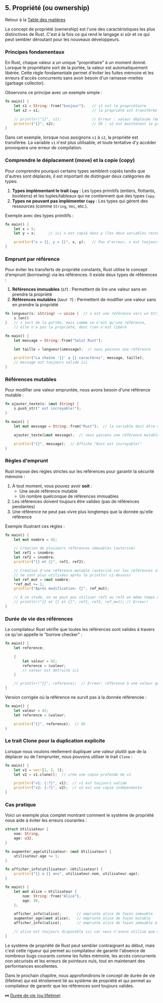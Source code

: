 ## 5\. Propriété (ou ownership)

Retour à la [Table des matières](/SOMMAIRE.md)

Le concept de propriété (ownership) est l'une des caractéristiques les plus distinctives de Rust. C'est à la fois ce qui rend le langage si sûr et ce qui peut sembler déroutant pour les nouveaux développeurs.

### Principes fondamentaux

En Rust, chaque valeur a un unique "propriétaire" à un moment donné. Lorsque le propriétaire sort de la portée, la valeur est automatiquement libérée. Cette règle fondamentale permet d'éviter les fuites mémoire et les erreurs d'accès concurrents sans avoir besoin d'un ramasse-miettes (garbage collector).

Observons ce principe avec un exemple simple :

``` rust
fn main() {
    let s1 = String::from("bonjour");   // s1 est le propriétaire
    let s2 = s1;                        // la propriété est transférée à s2

    // println!("{}", s1);              // Erreur : valeur déplacée (moved)
    println!("{}", s2);                 // Ok : s2 est maintenant le propriétaire
}
```

Dans cet exemple, lorsque nous assignons `s1` à `s2`, la propriété est transférée. La variable `s1` n'est plus utilisable, et toute tentative d'y accéder provoquera une erreur de compilation.

### Comprendre le déplacement (move) et la copie (copy)

Pour comprendre pourquoi certains types semblent copiés tandis que d'autres sont déplacés, il est important de distinguer deux catégories de types:

1.  **Types implémentant le trait `Copy`** : Les types primitifs (entiers, flottants, booléens) et les tuples/tableaux qui ne contiennent que des types `Copy`.
2.  **Types ne pouvant pas implémenter `Copy`** : Les types qui gèrent des ressources (comme `String`, `Vec`, etc.).

Exemple avec des types primitifs :

``` rust
fn main() {
    let x = 5;
    let y = x;      // ici x est copié dans y (les deux variables restent valides)

    println!("x = {}, y = {}", x, y);   // Pas d'erreur, x est toujours accessible
}
```

### Emprunt par référence

Pour éviter les transferts de propriété constants, Rust utilise le concept d'emprunt (borrowing) via les références. Il existe deux types de références :

1.  **Références immuables** (`&T`) : Permettent de lire une valeur sans en prendre la propriété
2.  **Références mutables** (`&mut T`) : Permettent de modifier une valeur sans en prendre la propriété

``` rust
fn longueur(s: &String) -> usize {  // s est une référence vers un String
    s.len()
}   // s sort de la portée, mais comme ce n'est qu'une référence,
    // elle n'a pas la propriété, donc rien n'est libéré

fn main() {
    let message = String::from("Salut Rust");

    let taille = longueur(&message);  // nous passons une référence

    println!("La chaîne '{}' a {} caractères", message, taille);
    // message est toujours valide ici
}
```

### Références mutables

Pour modifier une valeur empruntée, nous avons besoin d'une référence mutable :

``` rust
fn ajouter_texte(s: &mut String) {
    s.push_str(" est incroyable!");
}

fn main() {
    let mut message = String::from("Rust");  // la variable doit être mutable

    ajouter_texte(&mut message);  // nous passons une référence mutable

    println!("{}", message);  // Affiche "Rust est incroyable!"
}
```

### Règles d'emprunt

Rust impose des règles strictes sur les références pour garantir la sécurité mémoire :

1.  À tout moment, vous pouvez avoir **soit** :
    - Une seule référence mutable
    - Un nombre quelconque de références immuables
2.  Les références doivent toujours être valides (pas de références pendantes)
3.  Une référence ne peut pas vivre plus longtemps que la donnée qu'elle référence

Exemple illustrant ces règles :

``` rust
fn main() {
    let mut nombre = 42;

    // Création de plusieurs références immuables (autorisé)
    let ref1 = &nombre;
    let ref2 = &nombre;
    println!("{} et {}", ref1, ref2);

    // Création d'une référence mutable (autorisé car les références immuables
    // ne sont plus utilisées après le println! ci-dessus)
    let ref_mut = &mut nombre;
    *ref_mut += 1;
    println!("Après modification: {}", ref_mut);

    // À ce stade, on ne peut pas utiliser ref1 ou ref2 en même temps que ref_mut
    // println!("{} et {} et {}", ref1, ref2, ref_mut); // Erreur!
}
```

### Durée de vie des références

Le compilateur Rust vérifie que toutes les références sont valides à travers ce qu'on appelle le "borrow checker" :

``` rust
fn main() {
    let reference;

    {
        let valeur = 42;
        reference = &valeur;
        // valeur est détruite ici
    }

    // println!("{}", reference);  // Erreur: référence à une valeur qui n'existe plus
}
```

Version corrigée où la référence ne survit pas à la donnée référencée :

``` rust
fn main() {
    let valeur = 42;
    let reference = &valeur;

    println!("{}", reference);  // Ok
}
```

### Le trait Clone pour la duplication explicite

Lorsque nous voulons réellement dupliquer une valeur plutôt que de la déplacer ou de l'emprunter, nous pouvons utiliser le trait `Clone` :

``` rust
fn main() {
    let v1 = vec![1, 2, 3];
    let v2 = v1.clone();  // crée une copie profonde de v1

    println!("v1: {:?}", v1);  // v1 est toujours valide
    println!("v2: {:?}", v2);  // v2 est une copie indépendante
}
```

### Cas pratique

Voici un exemple plus complet montrant comment le système de propriété nous aide à éviter les erreurs courantes :

``` rust
struct Utilisateur {
    nom: String,
    age: u32,
}

fn augmenter_age(utilisateur: &mut Utilisateur) {
    utilisateur.age += 1;
}

fn afficher_info(utilisateur: &Utilisateur) {
    println!("{} a {} ans", utilisateur.nom, utilisateur.age);
}

fn main() {
    let mut alice = Utilisateur {
        nom: String::from("Alice"),
        age: 30,
    };

    afficher_info(&alice);       // emprunte alice de façon immuable
    augmenter_age(&mut alice);   // emprunte alice de façon mutable
    afficher_info(&alice);       // emprunte alice de façon immuable à nouveau

    // alice est toujours disponible ici car nous n'avons utilisé que des références
}
```

Le système de propriété de Rust peut sembler contraignant au début, mais c'est cette rigueur qui permet au compilateur de garantir l'absence de nombreux bugs courants comme les fuites mémoire, les accès concurrents non sécurisés et les erreurs de pointeurs nuls, tout en maintenant des performances excellentes.

Dans le prochain chapitre, nous approfondirons le concept de durée de vie (lifetime) qui est étroitement lié au système de propriété et qui permet au compilateur de garantir que les références sont toujours valides.

⏭️ [Durée de vie (ou lifetime)](/II-specificites/06-lifetime.md)
